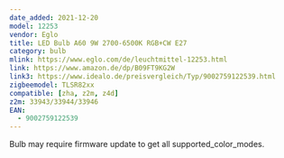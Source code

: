 ```yaml
---
date_added: 2021-12-20
model: 12253
vendor: Eglo
title: LED Bulb A60 9W 2700-6500K RGB+CW E27
category: bulb
mlink: https://www.eglo.com/de/leuchtmittel-12253.html
link: https://www.amazon.de/dp/B09FT9KG2W
link3: https://www.idealo.de/preisvergleich/Typ/9002759122539.html
zigbeemodel: TLSR82xx
compatible: [zha, z2m, z4d]
z2m: 33943/33944/33946
EAN: 
  - 9002759122539
---
```

Bulb may require firmware update to get all supported_color_modes. 

